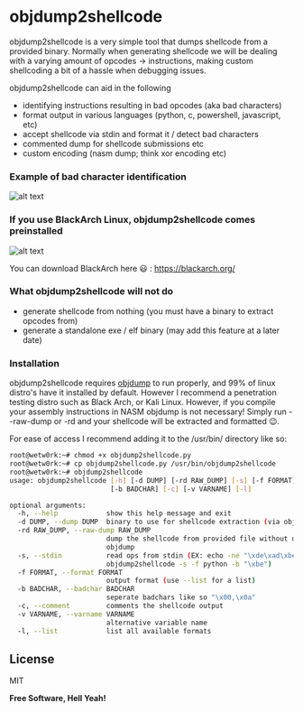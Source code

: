 # objdump2shellcode

objdump2shellcode is a very simple tool that dumps shellcode from a provided binary. Normally when generating shellcode we will be dealing with a varying amount of opcodes -> instructions, making custom shellcoding a bit of a hassle when debugging issues. 

objdump2shellcode can aid in the following

  - identifying instructions resulting in bad opcodes (aka bad characters)
  - format output in various languages (python, c, powershell, javascript, etc)
  - accept shellcode via stdin and format it / detect bad characters
  - commented dump for shellcode submissions etc
  - custom encoding (nasm dump; think xor encoding etc)

### Example of bad character identification
![alt text](https://raw.githubusercontent.com/wetw0rk/objdump2shellcode/master/pictures/c_dump.png)

### If you use BlackArch Linux, objdump2shellcode comes preinstalled
![alt text](https://raw.githubusercontent.com/wetw0rk/objdump2shellcode/master/pictures/abatchy_shellcode.PNG)

You can download BlackArch here :smiley: : https://blackarch.org/

### What objdump2shellcode will not do

  - generate shellcode from nothing (you must have a binary to extract opcodes from)
  - generate a standalone exe / elf binary (may add this feature at a later date)

### Installation

objdump2shellcode requires [objdump](https://sourceware.org/binutils/docs/binutils/objdump.html) to run properly, and 99% of linux distro's have it installed by default. However I recommend a penetration testing distro such as Black Arch, or Kali Linux. However, if you compile your assembly instructions in NASM objdump is not necessary! Simply run --raw-dump or -rd and your shellcode will be extracted and formatted :wink:.

For ease of access I recommend adding it to the /usr/bin/ directory like so:

```sh
root@wetw0rk:~# chmod +x objdump2shellcode.py
root@wetw0rk:~# cp objdump2shellcode.py /usr/bin/objdump2shellcode
root@wetw0rk:~# objdump2shellcode
usage: objdump2shellcode [-h] [-d DUMP] [-rd RAW_DUMP] [-s] [-f FORMAT]
                         [-b BADCHAR] [-c] [-v VARNAME] [-l]

optional arguments:
  -h, --help            show this help message and exit
  -d DUMP, --dump DUMP  binary to use for shellcode extraction (via objdump)
  -rd RAW_DUMP, --raw-dump RAW_DUMP
                        dump the shellcode from provided file without using
                        objdump
  -s, --stdin           read ops from stdin (EX: echo -ne "\xde\xad\xbe\xef" |
                        objdump2shellcode -s -f python -b "\xbe")
  -f FORMAT, --format FORMAT
                        output format (use --list for a list)
  -b BADCHAR, --badchar BADCHAR
                        seperate badchars like so "\x00,\x0a"
  -c, --comment         comments the shellcode output
  -v VARNAME, --varname VARNAME
                        alternative variable name
  -l, --list            list all available formats
```

License
----

MIT


**Free Software, Hell Yeah!**

